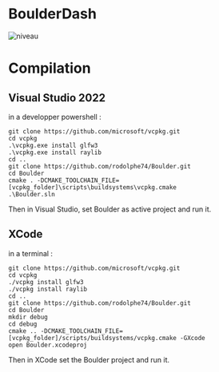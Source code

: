 # BoulderDash
<img src="Videos/boulder.gif" alt="niveau"/>

# Compilation
## Visual Studio 2022
in a developper powershell :
```shell
git clone https://github.com/microsoft/vcpkg.git
cd vcpkg
.\vcpkg.exe install glfw3
.\vcpkg.exe install raylib
cd ..
git clone https://github.com/rodolphe74/Boulder.git
cd Boulder
cmake . -DCMAKE_TOOLCHAIN_FILE=[vcpkg_folder]\scripts\buildsystems\vcpkg.cmake
.\Boulder.sln
```
Then in Visual Studio, set Boulder as active project and run it.

## XCode
in a terminal :
```shell
git clone https://github.com/microsoft/vcpkg.git
cd vcpkg
./vcpkg install glfw3
./vcpkg install raylib
cd ..
git clone https://github.com/rodolphe74/Boulder.git
cd Boulder
mkdir debug
cd debug
cmake .. -DCMAKE_TOOLCHAIN_FILE=[vcpkg_folder]/scripts/buildsystems/vcpkg.cmake -GXcode
open Boulder.xcodeproj
```
Then in XCode set the Boulder project and run it.
